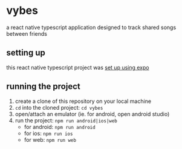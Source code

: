 # vybes
a react native typescript application designed to track shared songs between friends

## setting up
this react native typescript project was [set up using expo](https://docs.expo.dev/get-started/set-up-your-environment/?mode=development-build&buildEnv=local)

## running the project
1. create a clone of this repository on your local machine
2. `cd` into the cloned project: `cd vybes`
3. open/attach an emulator (ie. for android, open android studio)
4. run the project: `npm run android|ios|web`
    - for android: `npm run android`
    - for ios: `npm run ios`
    - for web: `npm run web`